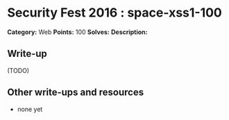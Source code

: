 # Security Fest 2016 : space-xss1-100

**Category:** Web
**Points:** 100
**Solves:** 
**Description:**



## Write-up

(TODO)

## Other write-ups and resources

* none yet
